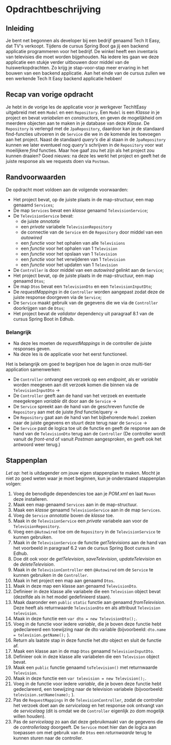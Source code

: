 # Opdrachtbeschrijving

## Inleiding
Je bent net begonnen als developer bij een bedrijf genaamd Tech It Easy, dat TV's verkoopt. Tijdens de cursus Spring Boot ga jij een backend applicatie programmeren voor het bedrijf. De winkel heeft een inventaris van televisies die moet worden bijgehouden. Na iedere les gaan we deze applicatie een stukje verder uitbouwen door middel van de huiswerkopdrachten. Zo krijg je stap-voor-stap meer ervaring in het bouwen van een backend applicatie. Aan het einde van de cursus zullen we een werkende Tech It Easy backend applicatie hebben!

## Recap van vorige opdracht
Je hebt in de vorige les de applicatie voor je werkgever TechItEasy uitgebreid met een `Model` en een `Repository`. Een `Model` is een _Klasse_ in je project en bevat _variabelen_ en _constructors_, en geven de mogelijkheid om meerdere objecten aan te maken in je database van deze _Klasse_. De `Repository` is verlengd met de `JpaRepository`, daardoor kan je de standaard find-functies uitvoeren in de `Service` die we in de komende les toevoegen aan het project. Naast de standaard _query's_ die al staan in de `JpaRepository` kunnen we later eventueel nog _query's_ schrijven in de `Repository` voor wat moeilijkere _find_ functies. Maar hoe gaaf zou het zijn als het project zou kunnen draaien? Goed nieuws: na deze les werkt het project en geeft het de juiste response als we requests doen via `Postman`.

## Randvoorwaarden
De opdracht moet voldoen aan de volgende voorwaarden:
- Het project bevat, op de juiste plaats in de map-structuur, een map genaamd `Services`;
- De map `Services` bevat een _klasse_ genaamd `TelevisionService`;
- De `TelevisionService` bevat:
  - de juiste _annotatie_
  - een _private_ variabele `TelevisionRepository`
  - de connectie van de `Service` en de `Repository` door middel van een _autowired_
  - een _functie_ voor het ophalen van alle `Televisions`
  - een _functie_ voor het ophalen van 1 `Television`
  - een _functie_ voor het opslaan van 1 `Television`
  - een _functie_ voor het verwijderen van 1 `Television`
  - een _functie_ voor het updaten van 1 `Television`
- De `Controller` is door middel van een _autowired_ gelinkt aan de `Service`;
- Het project bevat, op de juiste plaats in de map-structuur, een map genaamd `Dtos`;
- De map `Dtos` bevat een `TelevisionDto` en een `TelevisionInputDto`;
- De _requestMappings_ in de `Controller` worden aangepast zodat deze de juiste response doorgeven via de `Service`;
- De `Service` maakt gebruik van de gegevens die we via de `Controller` doorkrijgen van de `Dtos`;
- Het project bevat de _validator_ dependency uit paragraaf 8.1 van de cursus Spring Boot in Edhub.

### Belangrijk
- Na deze les moeten de _requestMappings_ in de controller de juiste responses geven.
- Na deze les is de applicatie voor het eerst functioneel.

Het is belangrijk om goed te begrijpen hoe de lagen in onze multi-tier application samenwerken:
- De `Controller` ontvangt een verzoek op een _endpoint_, als er _variable_ worden meegeven aan dit verzoek komen die binnen via de `TelevisionInputDto` ->
- De `Controller` geeft aan de hand van het verzoek en eventuele meegekregen _variable_ dit door aan de `Service` ->
- De `Service` spreekt aan de hand van de geschreven functie de `Repository` aan met de juiste _find_ functie/query ->
- De `Repository` gaat aan de hand van het bijbehorende `Model` zoeken naar de juiste gegevens en stuurt deze terug naar de `Service` ->
- De `Service` past de logica toe uit de functie en geeft de response aan de hand van de `TelevisionDto` terug aan de `Controller`
  (De controller wordt vanuit de _front-end_ of vanuit _Postman_ aangesproken, en geeft ook het antwoord weer terug.)

## Stappenplan
_Let op_: het is uitdagender om jouw eigen stappenplan te maken. Mocht je niet zo goed weten waar je moet beginnen, kun je onderstaand stappenplan volgen:

1. Voeg de benodigde dependencies toe aan je _POM.xml_ en laat `Maven` deze installeren.
2. Maak een map genaamd `Services` aan in de map-structuur.
3. Maak een _klasse_ genaamd `TelevisionService` aan in de map `Services`.
4. Voeg de `Service` _annotatie_ boven de _klasse_ toe.
5. Maak in de `TelevisionService` een _private_ variabele aan voor de `TelevisionRepository`.
6. Voeg een `@Autowired` toe om de `Repository` in de `TelevisionService` te kunnen gebruiken.
7. Maak in de `TelevisionService` de functie _getTelevisions_ aan de hand van het voorbeeld in paragraaf 6.2 van de cursus Spring Boot cursus in Edhub.
8. Doe dit ook voor de _getTelevision_, _saveTelevision_, _updateTelevision_ en de _deleteTelevision_.
9. Maak in de `TelevisionController` een `@Autowired` om de `Service` te kunnen gebruiken in de `Controller`.
10. Maak in het project een map aan genaamd `Dtos`.
11. Maak in deze map een klasse aan genaamd `TelevisionDto`.
12. Definieer in deze klasse alle variabele die een `Television` object bevat (dezelfde als in het model gedefinieerd staan).
13. Maak daaronder een `public` `static` functie aan genaamd _fromTelevision_. Deze heeft als returnwaarde `TelevisionDto` en als attribuut `Television television`.
14. Maak in deze functie een `var dto = new TelevisionDto();`.
15. Voeg in de functie voor iedere _variable_, die je boven deze functie hebt gedeclareerd een toewijzing naar de dto variable (bijvoorbeeld: `dto.name = television.getName();` ).
16. Return als laatste stap in deze functie het _dto_ object en sluit de functie af.
17. Maak een klasse aan in de map `Dtos` genaamd `TelevisionInputDto`.
18. Definieer ook in deze klasse alle variabelen die een `Television` object bevat.
19. Maak een `public` functie genaamd `toTelevision()` met returnwaarde `Television`.
20. Maak in deze functie een `var television = new Television();`.
21. Voeg in de functie voor iedere _variable_, die je boven deze functie hebt gedeclareerd, een toewijzing naar de television variabele (bijvoorbeeld: `television.setName(name);` ).
22. Pas de `RequestMappings` in de `TelevisionController`, zodat de controller het verzoek doet aan de _servicelaag_ en het response ook ontvangt van de _servicelaag_ (dit is omdat we de `Controller` eigenlijk zo dom mogelijk willen houden).
23. Pas de _servicelaag_ zo aan dat deze gebruikmaakt van de gegevens die de _controllerlaag_ doorgeeft. De `Service` moet hier dan de logica aan toepassen om met gebruik van de `Dtos` een _returnwaarde_ terug te kunnen sturen naar de controller.